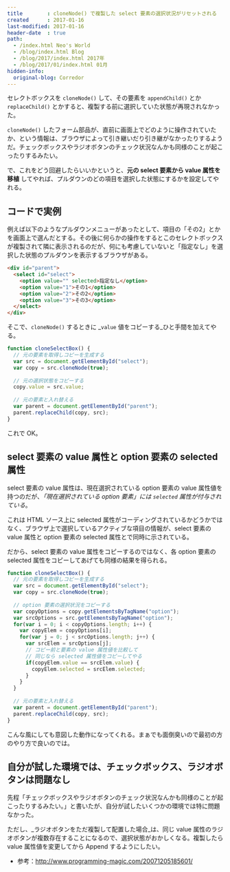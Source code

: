 ```yaml
---
title        : cloneNode() で複製した select 要素の選択状況がリセットされる
created      : 2017-01-16
last-modified: 2017-01-16
header-date  : true
path:
  - /index.html Neo's World
  - /blog/index.html Blog
  - /blog/2017/index.html 2017年
  - /blog/2017/01/index.html 01月
hidden-info:
  original-blog: Corredor
---
```


セレクトボックスを `cloneNode()` して、その要素を `appendChild()` とか `replaceChild()` とかすると、複製する前に選択していた状態が再現されなかった。

`cloneNode()` したフォーム部品が、直前に画面上でどのように操作されていたか、という情報は、ブラウザによって引き継いだり引き継がなかったりするようだ。チェックボックスやラジオボタンのチェック状況なんかも同様のことが起こったりするみたい。

で、これをどう回避したらいいかというと、__元の select 要素から value 属性を移植__ してやれば、プルダウンのどの項目を選択した状態にするかを設定してやれる。

## コードで実例

例えば以下のようなプルダウンメニューがあったとして、項目の「その2」とかを画面上で選んだとする。その後に何らかの操作をするとこのセレクトボックスが複製されて隣に表示されるのだが、何にも考慮していないと「指定なし」を選択した状態のプルダウンを表示するブラウザがある。

```html
<div id="parent">
  <select id="select">
    <option value="" selected>指定なし</option>
    <option value="1">その1</option>
    <option value="2">その2</option>
    <option value="3">その3</option>
  </select>
</div>
```

そこで、`cloneNode()` するときに _`value` 値をコピーする_ひと手間を加えてやる。

```javascript
function cloneSelectBox() {
  // 元の要素を取得しコピーを生成する
  var src = document.getElementById("select");
  var copy = src.cloneNode(true);
  
  // 元の選択状態をコピーする
  copy.value = src.value;
  
  // 元の要素と入れ替える
  var parent = document.getElementById("parent");
  parent.replaceChild(copy, src);
}
```

これで OK。

## select 要素の value 属性と option 要素の selected 属性

select 要素の value 属性は、現在選択されている option 要素の value 属性値を持つのだが、_「現在選択されている option 要素」には `selected` 属性が付与されている_。

これは HTML ソース上に selected 属性がコーディングされているかどうかではなく、ブラウザ上で選択しているアクティブな項目の情報が、select 要素の value 属性と option 要素の selected 属性とで同時に示されている。

だから、select 要素の value 属性をコピーするのではなく、各 option 要素の selected 属性をコピーしてあげても同様の結果を得られる。

```javascript
function cloneSelectBox() {
  // 元の要素を取得しコピーを生成する
  var src = document.getElementById("select");
  var copy = src.cloneNode(true);
  
  // option 要素の選択状況をコピーする
  var copyOptions = copy.getElementsByTagName("option");
  var srcOptions = src.getElementsByTagName("option");
  for(var i = 0; i < copyOptions.length; i++) {
    var copyElem = copyOptions[i];
    for(var j = 0; j < srcOptions.length; j++) {
      var srcElem = srcOptions[j];
      // コピー前と要素の value 属性値を比較して
      // 同じなら selected 属性値をコピーしてやる
      if(copyElem.value == srcElem.value) {
        copyElem.selected = srcElem.selected;
      }
    }
  }
  
  // 元の要素と入れ替える
  var parent = document.getElementById("parent");
  parent.replaceChild(copy, src);
}
```

こんな風にしても意図した動作になってくれる。まぁでも面倒臭いので最初の方のやり方で良いのでは。

## 自分が試した環境では、チェックボックス、ラジオボタンは問題なし

先程「チェックボックスやラジオボタンのチェック状況なんかも同様のことが起こったりするみたい。」と書いたが、自分が試したいくつかの環境では特に問題なかった。

ただし、_ラジオボタンをただ複製して配置した場合_は、同じ value 属性のラジオボタンが複数存在することになるので、選択状態がおかしくなる。複製したら value 属性値を変更してから Append するようにしたい。

- 参考：<http://www.programming-magic.com/20071205185601/>
